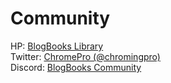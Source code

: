 <!-- {
    title: "Community",
    author: "None"
} -->
# Community
HP: [BlogBooks Library](https://blogbooks.net)   
Twitter: [ChromePro (@chromingpro)](https://twitter.com/chromingpro)   
Discord: [BlogBooks Community](https://discord.com/BNWkVsmVCp)